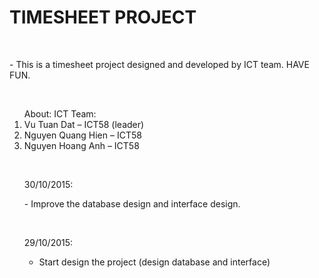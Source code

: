 <h1 style="display:block;text-align:center!center;;">TIMESHEET PROJECT</h1>
<br>
<p>- This is a timesheet project designed and developed by ICT team. HAVE FUN. </p><br>
<p><ol>About: ICT Team:
<li> Vu Tuan Dat – ICT58 (leader)</li>
<li> Nguyen Quang Hien – ICT58 </li>
<li> Nguyen Hoang Anh – ICT58 </li></p>
<br>
<p>30/10/2015: <br>
<p>- Improve the database design and interface design.</p> <br>

29/10/2015: <br>
- Start design the project (design database and interface) <br></p>

